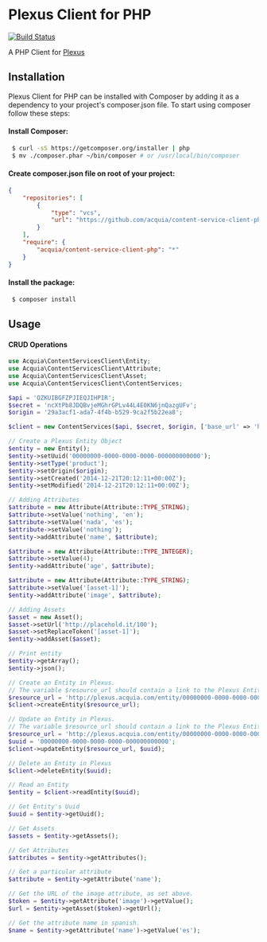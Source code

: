 # Plexus Client for PHP

[![Build Status](https://magnum.travis-ci.com/acquia/content-service-client-php.svg?token=PH71WkhMufTnsVvCU5rV)](https://magnum.travis-ci.com/acquia/content-service-client-php)

A PHP Client for [Plexus](https://github.com/acquia/plexus)

## Installation

Plexus Client for PHP can be installed with Composer by adding it as a
dependency to your project's composer.json file. To start using composer follow
these steps:

#### Install Composer:

```sh
 $ curl -sS https://getcomposer.org/installer | php
 $ mv ./composer.phar ~/bin/composer # or /usr/local/bin/composer
```

#### Create composer.json file on root of your project:

```json
{
    "repositories": [
        {
            "type": "vcs",
            "url": "https://github.com/acquia/content-service-client-php"
        }
    ],
    "require": {
        "acquia/content-service-client-php": "*"
    }
}
```

#### Install the package:
```sh
 $ composer install
```

## Usage

#### CRUD Operations

```php
use Acquia\ContentServicesClient\Entity;
use Acquia\ContentServicesClient\Attribute;
use Acquia\ContentServicesClient\Asset;
use Acquia\ContentServicesClient\ContentServices;

$api = 'OZKUIBGFZPJIEQJIHPIR';
$secret = 'ncXtPb8JDQBvjeMGhrGPLv44L4E0KN6jnQazgUFv';
$origin = '29a3acf1-ada7-4f4b-b529-9ca2f5b22ea8';

$client = new ContentServices($api, $secret, $origin, ['base_url' => 'http://localhost:5000']);

// Create a Plexus Entity Object
$entity = new Entity();
$entity->setUuid('00000000-0000-0000-0000-000000000000');
$entity->setType('product');
$entity->setOrigin($origin);
$entity->setCreated('2014-12-21T20:12:11+00:00Z');
$entity->setModified('2014-12-21T20:12:11+00:00Z');

// Adding Attributes
$attribute = new Attribute(Attribute::TYPE_STRING);
$attribute->setValue('nothing', 'en');
$attribute->setValue('nada', 'es');
$attribute->setValue('nothing');
$entity->addAttribute('name', $attribute);

$attribute = new Attribute(Attribute::TYPE_INTEGER);
$attribute->setValue(4);
$entity->addAttribute('age', $attribute);

$attribute = new Attribute(Attribute::TYPE_STRING);
$attribute->setValue('[asset-1]');
$entity->addAttribute('image', $attribute);

// Adding Assets
$asset = new Asset();
$asset->setUrl('http://placehold.it/100');
$asset->setReplaceToken('[asset-1]');
$entity->addAsset($asset);

// Print entity
$entity->getArray();
$entity->json();

// Create an Entity in Plexus.
// The variable $resource_url should contain a link to the Plexus Entity in json format.
$resource_url = 'http://plexus.acquia.com/entity/00000000-0000-0000-0000-000000000000';
$client->createEntity($resource_url);

// Update an Entity in Plexus.
// The variable $resource_url should contain a link to the Plexus Entity in json format.
$resource_url = 'http://plexus.acquia.com/entity/00000000-0000-0000-0000-000000000000';
$uuid = '00000000-0000-0000-0000-000000000000';
$client->updateEntity($resource_url, $uuid);

// Delete an Entity in Plexus
$client->deleteEntity($uuid);

// Read an Entity
$entity = $client->readEntity($uuid);

// Get Entity's Uuid
$uuid = $entity->getUuid();

// Get Assets
$assets = $entity->getAssets();

// Get Attributes
$attributes = $entity->getAttributes();

// Get a particular attribute
$attribute = $entity->getAttribute('name');

// Get the URL of the image attribute, as set above.
$token = $entity->getAttribute('image')->getValue();
$url = $entity->getAsset($token)->getUrl();

// Get the attribute name in spanish.
$name = $entity->getAttribute('name')->getValue('es');

```
